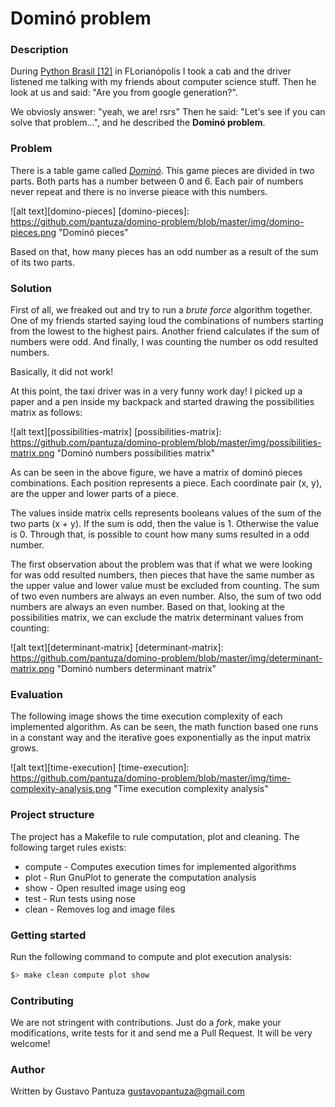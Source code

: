 # Dominó problem

### Description

During [Python Brasil [12]](http://2016.pythonbrasil.org.br/) in FLorianópolis 
I took a cab and the driver listened me talking with my friends about
computer science stuff.
Then he look at us and said: "Are you from google generation?".

We obviosly answer: "yeah, we are! rsrs" Then he said: "Let's see if you can
solve that problem...", and he described the **Dominó problem**.

### Problem

There is a table game called [*Dominó*](https://en.wikipedia.com/domino).
This game pieces are divided in two parts.
Both parts has a number between 0 and 6.
Each pair of numbers never repeat and there is no inverse pieace
with this numbers.

![alt text][domino-pieces]
[domino-pieces]: https://github.com/pantuza/domino-problem/blob/master/img/domino-pieces.png "Dominó pieces"

Based on that, how many pieces has an odd number as a result of the sum of
its two parts.

### Solution

First of all, we freaked out and try to run a *brute force* algorithm together.
One of my friends started saying loud the combinations of numbers starting from the lowest to the highest pairs.
Another friend calculates if the sum of numbers were odd.
And finally, I was counting the number os odd resulted numbers.

Basically, it did not work!

At this point, the taxi driver was in a very funny work day!
I picked up a paper and a pen inside my backpack and started drawing the possibilities matrix as follows:

![alt text][possibilities-matrix]
[possibilities-matrix]: https://github.com/pantuza/domino-problem/blob/master/img/possibilities-matrix.png "Dominó numbers possibilities matrix"

As can be seen in the above figure, we have a matrix of dominó pieces combinations.
Each position represents a piece.
Each coordinate pair (x, y), are the upper and lower parts of a piece.

The values inside matrix cells represents booleans values of the sum of the two parts (x + y). 
If the sum is odd, then the value is 1. Otherwise the value is 0.
Through that, is possible to count how many sums resulted in a odd number.

The first observation about the problem was that if what we were looking for was odd resulted numbers, then pieces that have the same number as the upper value and lower value must be excluded from counting. The sum of two even numbers are always an even number. Also, the sum of two odd numbers are always an even number. Based on that, looking at the possibilities matrix, we can exclude the matrix determinant values from counting:

![alt text][determinant-matrix]
[determinant-matrix]: https://github.com/pantuza/domino-problem/blob/master/img/determinant-matrix.png "Dominó numbers determinant matrix"


### Evaluation

The following image shows the time execution complexity of each implemented
algorithm.
As can be seen, the math function based one runs in a constant way and the
iterative goes exponentially as the input matrix grows.

![alt text][time-execution]
[time-execution]: https://github.com/pantuza/domino-problem/blob/master/img/time-complexity-analysis.png "Time execution complexity analysis"


### Project structure

The project has a Makefile to rule computation, plot and cleaning.
The following target rules exists:

- compute - Computes execution times for implemented algorithms
- plot    - Run GnuPlot to generate the computation analysis
- show    - Open resulted image using eog
- test    - Run tests using nose
- clean   - Removes log and image files


### Getting started

Run the following command to compute and plot execution analysis:

```bash
$> make clean compute plot show
```

### Contributing

We are not stringent with contributions.
Just do a *fork*, make your modifications, write tests for it and send me a
Pull Request. It will be very welcome!


### Author

Written by Gustavo Pantuza <gustavopantuza@gmail.com>
